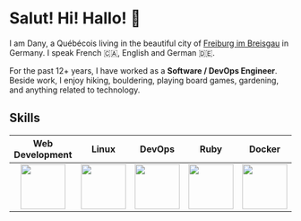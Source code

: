 # Salut! Hi! Hallo! 👋

I am Dany, a Québécois living in the beautiful city of [Freiburg im Breisgau](https://en.wikipedia.org/wiki/Freiburg_im_Breisgau) in Germany. I speak French 🇨🇦, English and German 🇩🇪.

For the past 12+ years, I have worked as a **Software / DevOps Engineer**. Beside work, I enjoy hiking, bouldering, playing board games, gardening, and anything related to technology.

## Skills

<!-- It's sad, but using a flexbox isn't possible here since GitHub heavily sanitize HTML/CSS in Markdown files... so the good ol' table is back and it cannot be styled :D -->

| Web Development | Linux | DevOps | Ruby | Docker |
|:---------------:|:-----:|:------:|:----:|:------:|
| <img src="https://github.com/user-attachments/assets/61ee68d6-0b50-4bbe-ace7-c10d685c368a" height="80"> | <img src="https://github.com/user-attachments/assets/c8d61242-65fd-4371-828b-9f6763be63ce" height="80"> | <img src="https://github.com/user-attachments/assets/dfe0c15d-b383-4351-aa5e-73bd2a174546" height="80"> | <img src="https://github.com/user-attachments/assets/c3f0f259-8ac9-491b-989d-67f67b3d34d7" height="80"> | <img src="https://github.com/user-attachments/assets/04cf027a-1a63-41ce-9b3b-a95b9761850f" height="80"> |

